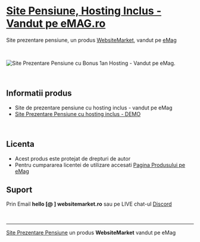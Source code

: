 # [Site Pensiune, Hosting Inclus - Vandut pe eMAG.ro](https://www.emag.ro/site-prezentare-pensiune-bonus-1an-hosting-apppenpxprgx9x1000/pd/D6JSS4BBM/)

Site prezentare pensiune, un produs [WebsiteMarket](https://websitemarket.ro), vandut pe [eMag](https://www.emag.ro)

<br />

![Site Prezentare Pensiune cu Bonus 1an Hosting - Vandut pe eMag.](https://raw.githubusercontent.com/creare-site/static/master/produse/emag-site-prezentare-pensiune-x1000-intro.gif)

<br />

## Informatii produs

- Site de prezentare pensiune cu hosting inclus - vandut pe eMag
- [Site Prezentare Pensiune cu hosting inclus - DEMO](https://emag-site-prezentare-pensiune-x1000.websitemarket.ro)
 
<br />

## Licenta

- Acest produs este protejat de drepturi de autor
- Pentru cumpararea licentei de utilizare accesati [Pagina Produsului pe eMag](https://www.emag.ro/site-prezentare-pensiune-bonus-1an-hosting-apppenpxprgx9x1000/pd/D6JSS4BBM/) 

## Suport

Prin Email **hello [@ ] websitemarket.ro** sau pe LIVE chat-ul [Discord](https://discord.gg/MFRQmAk)

<br />

---
[Site Prezentare Pensiune](https://www.emag.ro/site-prezentare-pensiune-bonus-1an-hosting-apppenpxprgx9x1000/pd/D6JSS4BBM/) un produs **WebsiteMarket** vandut pe eMag
